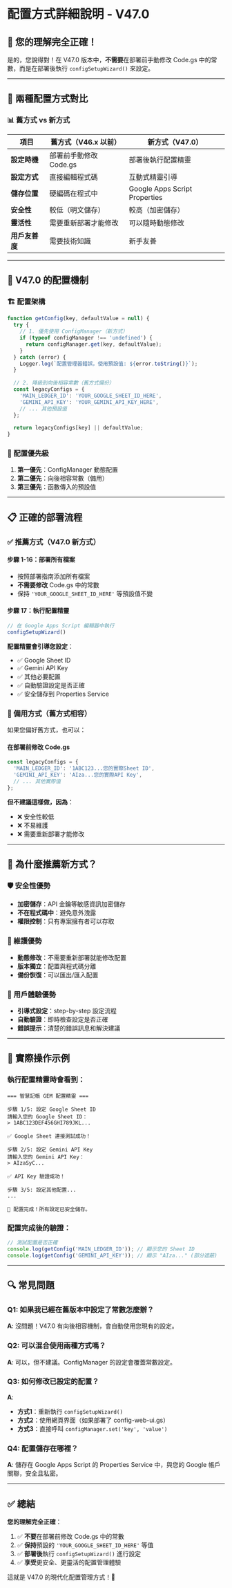 # 配置方式詳細說明 - V47.0

## 🎯 您的理解完全正確！

是的，您說得對！在 V47.0 版本中，**不需要**在部署前手動修改 Code.gs 中的常數，而是在部署後執行 `configSetupWizard()` 來設定。

---

## 🔄 兩種配置方式對比

### 📊 舊方式 vs 新方式

| 項目 | 舊方式（V46.x 以前） | 新方式（V47.0） |
|------|---------------------|----------------|
| **設定時機** | 部署前手動修改 Code.gs | 部署後執行配置精靈 |
| **設定方式** | 直接編輯程式碼 | 互動式精靈引導 |
| **儲存位置** | 硬編碼在程式中 | Google Apps Script Properties |
| **安全性** | 較低（明文儲存） | 較高（加密儲存） |
| **靈活性** | 需要重新部署才能修改 | 可以隨時動態修改 |
| **用戶友善度** | 需要技術知識 | 新手友善 |

---

## 🔧 V47.0 的配置機制

### 🏗️ 配置架構
```javascript
function getConfig(key, defaultValue = null) {
  try {
    // 1. 優先使用 ConfigManager（新方式）
    if (typeof configManager !== 'undefined') {
      return configManager.get(key, defaultValue);
    }
  } catch (error) {
    Logger.log(`配置管理器錯誤，使用預設值: ${error.toString()}`);
  }
  
  // 2. 降級到向後相容常數（舊方式備份）
  const legacyConfigs = {
    'MAIN_LEDGER_ID': 'YOUR_GOOGLE_SHEET_ID_HERE',
    'GEMINI_API_KEY': 'YOUR_GEMINI_API_KEY_HERE',
    // ... 其他預設值
  };
  
  return legacyConfigs[key] || defaultValue;
}
```

### 🎯 配置優先級
1. **第一優先**：ConfigManager 動態配置
2. **第二優先**：向後相容常數（備用）
3. **第三優先**：函數傳入的預設值

---

## 📋 正確的部署流程

### ✅ 推薦方式（V47.0 新方式）

#### 步驟 1-16：部署所有檔案
- 按照部署指南添加所有檔案
- **不需要修改** Code.gs 中的常數
- 保持 `'YOUR_GOOGLE_SHEET_ID_HERE'` 等預設值不變

#### 步驟 17：執行配置精靈
```javascript
// 在 Google Apps Script 編輯器中執行
configSetupWizard()
```

**配置精靈會引導您設定**：
- ✅ Google Sheet ID
- ✅ Gemini API Key
- ✅ 其他必要配置
- ✅ 自動驗證設定是否正確
- ✅ 安全儲存到 Properties Service

### 🔄 備用方式（舊方式相容）

如果您偏好舊方式，也可以：

#### 在部署前修改 Code.gs
```javascript
const legacyConfigs = {
  'MAIN_LEDGER_ID': '1ABC123...您的實際Sheet ID',
  'GEMINI_API_KEY': 'AIza...您的實際API Key',
  // ... 其他實際值
};
```

**但不建議這樣做，因為**：
- ❌ 安全性較低
- ❌ 不易維護
- ❌ 需要重新部署才能修改

---

## 🎯 為什麼推薦新方式？

### 🛡️ 安全性優勢
- **加密儲存**：API 金鑰等敏感資訊加密儲存
- **不在程式碼中**：避免意外洩露
- **權限控制**：只有專案擁有者可以存取

### 🔧 維護優勢
- **動態修改**：不需要重新部署就能修改配置
- **版本獨立**：配置與程式碼分離
- **備份恢復**：可以匯出/匯入配置

### 👥 用戶體驗優勢
- **引導式設定**：step-by-step 設定流程
- **自動驗證**：即時檢查設定是否正確
- **錯誤提示**：清楚的錯誤訊息和解決建議

---

## 🚀 實際操作示例

### 執行配置精靈時會看到：

```
=== 智慧記帳 GEM 配置精靈 ===

步驟 1/5: 設定 Google Sheet ID
請輸入您的 Google Sheet ID：
> 1ABC123DEF456GHI789JKL...

✅ Google Sheet 連接測試成功！

步驟 2/5: 設定 Gemini API Key
請輸入您的 Gemini API Key：
> AIzaSyC...

✅ API Key 驗證成功！

步驟 3/5: 設定其他配置...
...

🎉 配置完成！所有設定已安全儲存。
```

### 配置完成後的驗證：
```javascript
// 測試配置是否正確
console.log(getConfig('MAIN_LEDGER_ID')); // 顯示您的 Sheet ID
console.log(getConfig('GEMINI_API_KEY')); // 顯示 "AIza..." (部分遮蔽)
```

---

## 🔍 常見問題

### Q1: 如果我已經在舊版本中設定了常數怎麼辦？
**A**: 沒問題！V47.0 有向後相容機制，會自動使用您現有的設定。

### Q2: 可以混合使用兩種方式嗎？
**A**: 可以，但不建議。ConfigManager 的設定會覆蓋常數設定。

### Q3: 如何修改已設定的配置？
**A**: 
- **方式1**：重新執行 `configSetupWizard()`
- **方式2**：使用網頁界面（如果部署了 config-web-ui.gs）
- **方式3**：直接呼叫 `configManager.set('key', 'value')`

### Q4: 配置儲存在哪裡？
**A**: 儲存在 Google Apps Script 的 Properties Service 中，與您的 Google 帳戶關聯，安全且私密。

---

## ✅ 總結

**您的理解完全正確**：

1. ✅ **不要**在部署前修改 Code.gs 中的常數
2. ✅ **保持**預設的 `'YOUR_GOOGLE_SHEET_ID_HERE'` 等值
3. ✅ **部署後**執行 `configSetupWizard()` 進行設定
4. ✅ **享受**更安全、更靈活的配置管理體驗

這就是 V47.0 的現代化配置管理方式！🎉
